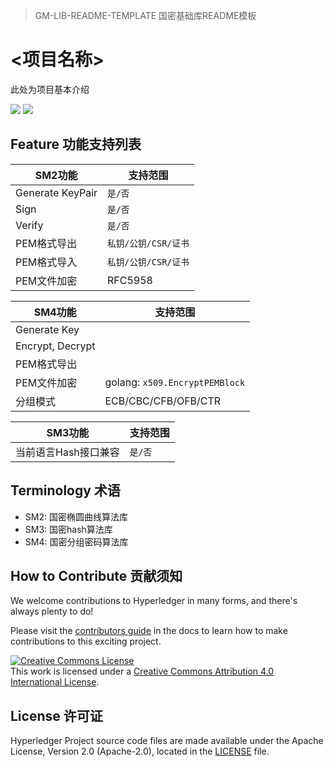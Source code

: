 > GM-LIB-README-TEMPLATE 国密基础库README模板

# <项目名称>

此处为项目基本介绍

![](https://img.shields.io/badge/至少提供一个Azure%20Pipelines-succeeded-success)
![](https://img.shields.io/badge/可以选择在此放置其他badge-状态-success)

## Feature 功能支持列表



|  SM2功能   | 支持范围  | 
|  ----  | ----  |
| Generate KeyPair  | `是/否` |
| Sign  | `是/否` |
| Verify | `是/否` |
| PEM格式导出 | `私钥/公钥/CSR/证书`|
| PEM格式导入 | `私钥/公钥/CSR/证书` |
| PEM文件加密 | RFC5958 |  

|  SM4功能   | 支持范围  | 
|  ----  | ----  |
| Generate Key |  |
| Encrypt, Decrypt |  |
| PEM格式导出 |   |
| PEM文件加密 | golang: `x509.EncryptPEMBlock` |
| 分组模式 | ECB/CBC/CFB/OFB/CTR |


|  SM3功能   | 支持范围  | 
|  ----  | ----  |
| 当前语言Hash接口兼容 | `是/否` |

## Terminology 术语
- SM2: 国密椭圆曲线算法库
- SM3: 国密hash算法库
- SM4: 国密分组密码算法库

## How to Contribute 贡献须知
We welcome contributions to Hyperledger in many forms, and there's always plenty to do!

Please visit the [contributors guide](CONTRIBUTING.md) in the
docs to learn how to make contributions to this exciting project.

<a rel="license" href="http://creativecommons.org/licenses/by/4.0/"><img alt="Creative Commons License" style="border-width:0" src="https://i.creativecommons.org/l/by/4.0/88x31.png" /></a><br />This work is licensed under a <a rel="license" href="http://creativecommons.org/licenses/by/4.0/">Creative Commons Attribution 4.0 International License</a>.

## License 许可证
Hyperledger Project source code files are made available under the Apache License, Version 2.0 (Apache-2.0), located in the [LICENSE](LICENSE) file.
